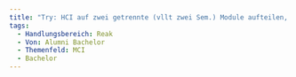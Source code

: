 ```yaml
---
title: "Try: HCI auf zwei getrennte (vllt zwei Sem.) Module aufteilen, um inhaltlichen Workload besser verarbeiten zu können"
tags:
  - Handlungsbereich: Reak
  - Von: Alumni Bachelor
  - Themenfeld: MCI
  - Bachelor
---
```

